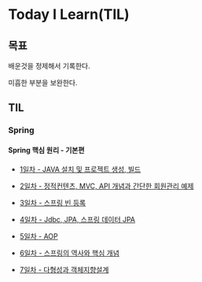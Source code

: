 # Today I Learn(TIL)

## 목표
배운것을 정제해서 기록한다.

미흡한 부분을 보완한다.



## TIL
### Spring
#### Spring 핵심 원리 - 기본편
* [1일차 - JAVA 설치 및 프로젝트 생성, 빌드](https://github.com/jub3907/Today-I-Learn/blob/main/spring/day1.md)
* [2일차 - 정적컨텐츠, MVC, API 개념과 간단한 회원관리 예제](https://github.com/jub3907/Today-I-Learn/blob/main/spring/day2.md)
* [3일차 - 스프링 빈 등록](https://github.com/jub3907/Today-I-Learn/blob/main/spring/day3.md)
* [4일차 - Jdbc, JPA, 스프링 데이터 JPA](https://github.com/jub3907/Today-I-Learn/blob/main/spring/day4.md)
* [5일차 - AOP](https://github.com/jub3907/Today-I-Learn/blob/main/spring/day5.md)

* [6일차 - 스프링의 역사와 핵심 개념](https://github.com/jub3907/Today-I-Learn/blob/main/spring/day6.md)
* [7일차 - 다형성과 객체지향설계](https://github.com/jub3907/Today-I-Learn/blob/main/spring/day7.md)
